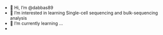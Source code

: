 - 👋 Hi, I’m @dabbas89
- 👀 I’m interested in learning Single-cell sequencing and bulk-sequencing analysis
- 🌱 I’m currently learning ...
- 

<!---
dabbas89/dabbas89 is a ✨ special ✨ repository because its `README.md` (this file) appears on your GitHub profile.
You can click the Preview link to take a look at your changes.
--->
